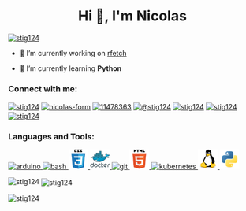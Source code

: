 <h1 align="center">Hi 👋, I'm Nicolas</h1>
<p align="left"> <a href="https://github.com/ryo-ma/github-profile-trophy"><img src="https://github-profile-trophy.vercel.app/?username=stig124" alt="stig124" /></a> </p>

- 🔭 I’m currently working on [rfetch](https://github.com/Stig124/rfetch)

- 🌱 I’m currently learning **Python**

<h3 align="left">Connect with me:</h3>
<p align="left">
<a href="https://dev.to/stig124" target="blank"><img align="center" src="https://cdn.jsdelivr.net/npm/simple-icons@3.0.1/icons/dev-dot-to.svg" alt="stig124" height="30" width="40" /></a>
<a href="https://linkedin.com/in/nicolas-formichella" target="blank"><img align="center" src="https://cdn.jsdelivr.net/npm/simple-icons@3.0.1/icons/linkedin.svg" alt="nicolas-form" height="30" width="40" /></a>
<a href="https://stackoverflow.com/users/11478363" target="blank"><img align="center" src="https://cdn.jsdelivr.net/npm/simple-icons@3.0.1/icons/stackoverflow.svg" alt="11478363" height="30" width="40" /></a>
<a href="https://medium.com/@stig124" target="blank"><img align="center" src="https://cdn.jsdelivr.net/npm/simple-icons@3.0.1/icons/medium.svg" alt="@stig124" height="30" width="40" /></a>
<a href="https://www.codechef.com/users/stig124" target="blank"><img align="center" src="https://cdn.jsdelivr.net/npm/simple-icons@3.1.0/icons/codechef.svg" alt="stig124" height="30" width="40" /></a>
<a href="https://www.hackerrank.com/stig124" target="blank"><img align="center" src="https://cdn.jsdelivr.net/npm/simple-icons@3.0.1/icons/hackerrank.svg" alt="stig124" height="30" width="40" /></a>
<a href="https://www.leetcode.com/stig124" target="blank"><img align="center" src="https://cdn.jsdelivr.net/npm/simple-icons@3.0.1/icons/leetcode.svg" alt="stig124" height="30" width="40" /></a>
</p>

<h3 align="left">Languages and Tools:</h3>
<p align="left"> <a href="https://www.arduino.cc/" target="_blank"> <img src="https://cdn.worldvectorlogo.com/logos/arduino-1.svg" alt="arduino" width="40" height="40"/> </a> <a href="https://www.gnu.org/software/bash/" target="_blank"> <img src="https://www.vectorlogo.zone/logos/gnu_bash/gnu_bash-icon.svg" alt="bash" width="40" height="40"/> </a> <a href="https://www.w3schools.com/css/" target="_blank"> <img src="https://raw.githubusercontent.com/devicons/devicon/master/icons/css3/css3-original-wordmark.svg" alt="css3" width="40" height="40"/> </a> <a href="https://www.docker.com/" target="_blank"> <img src="https://raw.githubusercontent.com/devicons/devicon/master/icons/docker/docker-original-wordmark.svg" alt="docker" width="40" height="40"/> </a> <a href="https://git-scm.com/" target="_blank"> <img src="https://www.vectorlogo.zone/logos/git-scm/git-scm-icon.svg" alt="git" width="40" height="40"/> </a> <a href="https://www.w3.org/html/" target="_blank"> <img src="https://raw.githubusercontent.com/devicons/devicon/master/icons/html5/html5-original-wordmark.svg" alt="html5" width="40" height="40"/> </a> <a href="https://kubernetes.io" target="_blank"> <img src="https://www.vectorlogo.zone/logos/kubernetes/kubernetes-icon.svg" alt="kubernetes" width="40" height="40"/> </a> <a href="https://www.linux.org/" target="_blank"> <img src="https://raw.githubusercontent.com/devicons/devicon/master/icons/linux/linux-original.svg" alt="linux" width="40" height="40"/> </a> <a href="https://www.python.org" target="_blank"> <img src="https://raw.githubusercontent.com/devicons/devicon/master/icons/python/python-original.svg" alt="python" width="40" height="40"/> </a> </p>

<p><img align="left" src="https://github-readme-stats.vercel.app/api/top-langs?username=stig124&show_icons=true&locale=en&layout=compact" alt="stig124" /></p>

<p>&nbsp;<img align="center" src="https://github-readme-stats.vercel.app/api?username=stig124&show_icons=true&locale=en" alt="stig124" /></p>

<p><img align="center" src="https://github-readme-streak-stats.herokuapp.com/?user=stig124&" alt="stig124" /></p>
